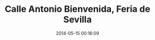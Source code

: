 --- 
layout: entry
title: Calle Antonio Bienvenida, Feria de Sevilla
location: Seville, Spain
date_taken: May 2014
camera: Leica M9
lens: Leica Elmarit-M 28mm f/2.8 Asph
image: GRS-20140507-031022
date: 2014-05-15 00:16:09
category: notebook
excerpt:
tags: [16 to 25 years, boy, bw, dress, expression, girl, hand, jacket, kiss, late, night]
---